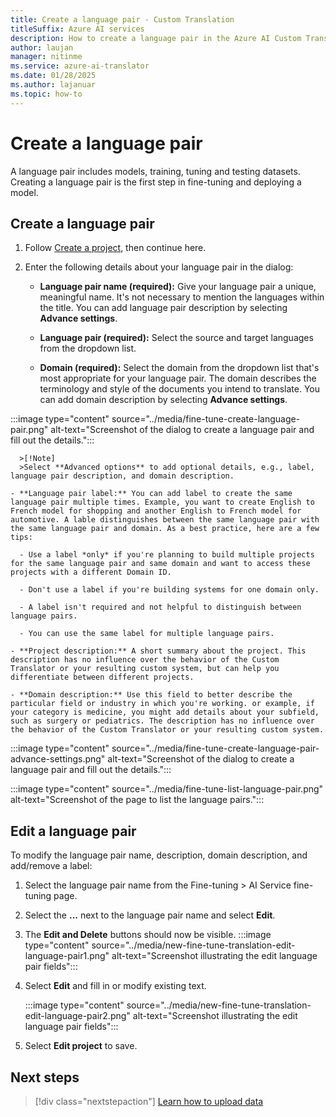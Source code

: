 ```yaml
---
title: Create a language pair - Custom Translation
titleSuffix: Azure AI services
description: How to create a language pair in the Azure AI Custom Translation.
author: laujan
manager: nitinme
ms.service: azure-ai-translator
ms.date: 01/28/2025
ms.author: lajanuar
ms.topic: how-to
---
```


# Create a language pair

A language pair includes models, training, tuning and testing datasets. Creating a language pair is the first step in fine-tuning and deploying a model.

## Create a language pair

1. Follow [Create a project](./how-to-custom-translation-create-project.md), then continue here.

1. Enter the following details about your language pair in the dialog:

    - **Language pair name (required):** Give your language pair a unique, meaningful name. It's not necessary to mention the languages within the title. You can add language pair description by selecting **Advance settings**.

    - **Language pair (required):** Select the source and target languages from the dropdown list.

    - **Domain (required):** Select the domain from the dropdown list that's most appropriate for your language pair. The domain describes the terminology and style of the documents you intend to translate. You can add domain description by selecting **Advance settings**.

:::image type="content" source="../media/fine-tune-create-language-pair.png" alt-text="Screenshot of the dialog to create a language pair and fill out the details.":::

      >[!Note]
      >Select **Advanced options** to add optional details, e.g., label, language pair description, and domain description.

    - **Language pair label:** You can add label to create the same language pair multiple times. Example, you want to create English to French model for shopping and another English to French model for automotive. A lable distinguishes between the same language pair with the same language pair and domain. As a best practice, here are a few tips:

      - Use a label *only* if you're planning to build multiple projects for the same language pair and same domain and want to access these projects with a different Domain ID.

      - Don't use a label if you're building systems for one domain only.

      - A label isn't required and not helpful to distinguish between language pairs.

      - You can use the same label for multiple language pairs.

    - **Project description:** A short summary about the project. This description has no influence over the behavior of the Custom Translator or your resulting custom system, but can help you differentiate between different projects.

    - **Domain description:** Use this field to better describe the particular field or industry in which you're working. or example, if your category is medicine, you might add details about your subfield, such as surgery or pediatrics. The description has no influence over the behavior of the Custom Translator or your resulting custom system.

:::image type="content" source="../media/fine-tune-create-language-pair-advance-settings.png" alt-text="Screenshot of the dialog to create a language pair and fill out the details.":::

:::image type="content" source="../media/fine-tune-list-language-pair.png" alt-text="Screenshot of the page to list the language pairs.":::

## Edit a language pair

To modify the language pair name, description, domain description, and add/remove a label:

1. Select the language pair name from the Fine-tuning > AI Service fine-tuning page.

1. Select the **...** next to the language pair name and select **Edit**.

1. The **Edit and Delete** buttons should now be visible.
   :::image type="content" source="../media/new-fine-tune-translation-edit-language-pair1.png" alt-text="Screenshot illustrating the edit language pair fields":::

1. Select **Edit** and fill in or modify existing text.

   :::image type="content" source="../media/new-fine-tune-translation-edit-language-pair2.png" alt-text="Screenshot illustrating the edit language pair fields":::

1. Select **Edit project** to save.


## Next steps

> [!div class="nextstepaction"]
> [Learn how to upload data](../azure-ai-foundry/how-to-custom-translation-upload-data.md)